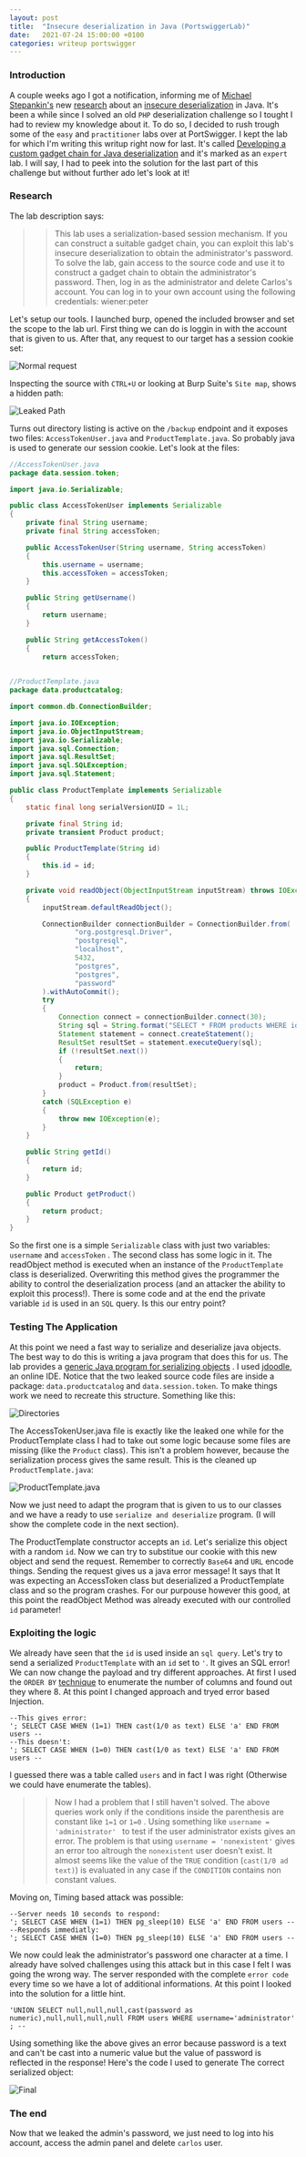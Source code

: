 ```yaml
---
layout: post
title:  "Insecure deserialization in Java (PortswiggerLab)"
date:   2021-07-24 15:00:00 +0100
categories: writeup portswigger
---
```


### Introduction

A couple weeks ago I got a notification, informing me of [Michael Stepankin's](https://twitter.com/artsploit) new [research](https://portswigger.net/research/pre-auth-rce-in-forgerock-openam-cve-2021-35464) about an [insecure deserialization](https://portswigger.net/web-security/deserialization) in Java. It's been a while since I solved an old `PHP` deserialization challenge so I tought I had to review my knowledge about it. To do so, I decided to rush trough some of the `easy` and `practitioner` labs over at PortSwigger. I kept the lab for which I'm writing this writup right now for last. It's called [Developing a custom gadget chain for Java deserialization](https://portswigger.net/web-security/deserialization/exploiting/lab-deserialization-developing-a-custom-gadget-chain-for-java-deserialization) and it's marked as an `expert` lab. I will say, I had to peek into the solution for the last part of this challenge but without further ado let's look at it!

### Research
The lab description says:
>> This lab uses a serialization-based session mechanism. If you can construct a suitable gadget chain, you can exploit this lab's insecure deserialization to obtain the administrator's password. 
To solve the lab, gain access to the source code and use it to construct a gadget chain to obtain the administrator's password. Then, log in as the administrator and delete Carlos's account.
You can log in to your own account using the following credentials: wiener:peter

Let's setup our tools. I launched burp, opened the included browser and set the scope to the lab url. First thing we can do is loggin in with the account that is given to us. After that, any request to our target has a session cookie set:

![Normal request](/assets/Deserialization_normalrequest.png)

Inspecting the source with `CTRL+U` or looking at Burp Suite's `Site map`, shows a hidden path:

![Leaked Path](/assets/Deserialization_pathleak.png)

Turns out directory listing is active on the `/backup` endpoint and it exposes two files: `AccessTokenUser.java` and `ProductTemplate.java`. So probably java is used to generate our session cookie. Let's look at the files:

```java
//AccessTokenUser.java
package data.session.token;

import java.io.Serializable;

public class AccessTokenUser implements Serializable
{
    private final String username;
    private final String accessToken;

    public AccessTokenUser(String username, String accessToken)
    {
        this.username = username;
        this.accessToken = accessToken;
    }

    public String getUsername()
    {
        return username;
    }

    public String getAccessToken()
    {
        return accessToken;
  
```

```java
//ProductTemplate.java
package data.productcatalog;

import common.db.ConnectionBuilder;

import java.io.IOException;
import java.io.ObjectInputStream;
import java.io.Serializable;
import java.sql.Connection;
import java.sql.ResultSet;
import java.sql.SQLException;
import java.sql.Statement;

public class ProductTemplate implements Serializable
{
    static final long serialVersionUID = 1L;

    private final String id;
    private transient Product product;

    public ProductTemplate(String id)
    {
        this.id = id;
    }

    private void readObject(ObjectInputStream inputStream) throws IOException, ClassNotFoundException
    {
        inputStream.defaultReadObject();

        ConnectionBuilder connectionBuilder = ConnectionBuilder.from(
                "org.postgresql.Driver",
                "postgresql",
                "localhost",
                5432,
                "postgres",
                "postgres",
                "password"
        ).withAutoCommit();
        try
        {
            Connection connect = connectionBuilder.connect(30);
            String sql = String.format("SELECT * FROM products WHERE id = '%s' LIMIT 1", id);
            Statement statement = connect.createStatement();
            ResultSet resultSet = statement.executeQuery(sql);
            if (!resultSet.next())
            {
                return;
            }
            product = Product.from(resultSet);
        }
        catch (SQLException e)
        {
            throw new IOException(e);
        }
    }

    public String getId()
    {
        return id;
    }

    public Product getProduct()
    {
        return product;
    }
}
```

So the first one is a simple `Serializable` class with just two variables: `username` and `accessToken` . The second class has some logic in it. The readObject method is executed when an instance of the `ProductTemplate` class is deserialized. Overwriting this method gives the programmer the ability to control the deserialization process (and an attacker the ability to exploit this process!). There is some code and at the end the private variable `id` is used in an `SQL` query. Is this our entry point?

### Testing The Application

At this point we need a fast way to serialize and deserialize java objects. The best way to do this is writing a java program that does this for us. The lab provides a [generic Java program for serializing objects](https://github.com/PortSwigger/serialization-examples/tree/master/java/generic) . I used [jdoodle](https://www.jdoodle.com/online-java-compiler-ide/), an online IDE. Notice that the two leaked source code files are inside a package: `data.productcatalog` and `data.session.token`. To make things work we need to recreate this structure. Something like this:

![Directories](/assets/Deserialization_directories.png)

The AccessTokenUser.java file is exactly like the leaked one while for the ProductTemplate class I had to take out some logic because some files are missing (like the `Product` class). This isn't a problem however, because the serialization process gives the same result. This is the cleaned up `ProductTemplate.java`:

![ProductTemplate.java](/assets/Deserialization_producttemplate.png)

Now we just need to adapt the program that is given to us to our classes and we have a ready to use `serialize and deserialize` program. (I will show the complete code in the next section).

The ProductTemplate constructor accepts an `id`. Let's serialize this object with a random `id`. Now we can try to substitue our cookie with this new object and send the request. Remember to correctly `Base64` and `URL` encode things. Sending the request gives us a java error message! It says that It was expecting an AccessToken class but deserialized a ProductTemplate class and so the program crashes. For our purpouse however this good, at this point the readObject Method was already executed with our controlled `id` parameter!

### Exploiting the logic

We already have seen that the `id` is used inside an `sql query`. Let's try to send a serialized  `ProductTemplate` with an `id` set to `'`. It gives an SQL error! We can now change the payload and try different approaches. At first I used the `ORDER BY` [technique](https://portswigger.net/web-security/sql-injection/union-attacks#determining-the-number-of-columns-required-in-an-sql-injection-union-attack) to enumerate the number of columns and found out they where 8. At this point I changed approach and tryed error based Injection. 

```
--This gives error:
'; SELECT CASE WHEN (1=1) THEN cast(1/0 as text) ELSE 'a' END FROM users -- 
--This doesn't:
'; SELECT CASE WHEN (1=0) THEN cast(1/0 as text) ELSE 'a' END FROM users -- 

```

I guessed there was a table called `users` and in fact I was right (Otherwise we could have enumerate the tables). 

>>Now I had a problem that I still haven't solved. The above queries work only if the conditions inside the parenthesis are constant like `1=1` or `1=0` . Using something like `username = 'administrator' ` to test if the user administrator exists gives an error. The problem is that using `username = 'nonexistent'` gives an error too altrough the `nonexistent` user doesn't exist.  It almost seems like the value of the `TRUE` condition (`cast(1/0 ad text)`) is evaluated in any case if the `CONDITION` contains non constant values. 

Moving on, Timing based attack was possible:
```
--Server needs 10 seconds to respond:
'; SELECT CASE WHEN (1=1) THEN pg_sleep(10) ELSE 'a' END FROM users -- 
--Responds immediatly:
'; SELECT CASE WHEN (1=0) THEN pg_sleep(10) ELSE 'a' END FROM users -- 

```

We now could leak the administrator's password one character at a time. I already have solved challenges using this attack but in this case I felt I was going the wrong way. The server responded with the complete `error code` every time so we have a lot of additional informations. At this point I looked into the solution for a little hint. 

`'UNION SELECT null,null,null,cast(password as numeric),null,null,null,null FROM users WHERE username='administrator' ; -- `

Using something like the above gives an error because password is a text and can't be cast into a numeric value but the value of password is reflected in the response! Here's the code I used to generate The correct serialized object:

![Final](/assets/Deserialization_final.png)

### The end
Now that we leaked the admin's password, we just need to log into his account, access the admin panel and delete `carlos` user.